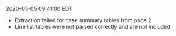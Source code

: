 2020-05-05 09:41:00 EDT


- Extraction failed for case summary tables from page 2
- Line list tables were not parsed correctly and are not included
